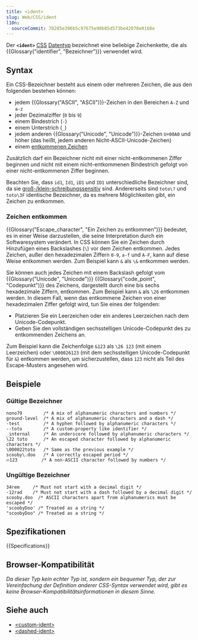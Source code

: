 ```yaml
---
title: <ident>
slug: Web/CSS/ident
l10n:
  sourceCommit: 70285e396b5c97675e90b85d573be42078e0168e
---
```


Der **`<ident>`** [CSS](/de/docs/Web/CSS) [Datentyp](/de/docs/Web/CSS/CSS_values_and_units/CSS_data_types) bezeichnet eine beliebige Zeichenkette, die als {{Glossary("identifier", "Bezeichner")}} verwendet wird.

## Syntax

Ein CSS-Bezeichner besteht aus einem oder mehreren Zeichen, die aus den folgenden bestehen können:

- jedem {{Glossary("ASCII", "ASCII")}}-Zeichen in den Bereichen `A-Z` und `a-z`
- jeder Dezimalziffer (`0` bis `9`)
- einem Bindestrich (`-`)
- einem Unterstrich (`_`)
- jedem anderen {{Glossary("Unicode", "Unicode")}}-Zeichen `U+00A0` und höher (das heißt, jedem anderen Nicht-ASCII-Unicode-Zeichen)
- einem [entkommenen Zeichen](#zeichen_entkommen)

Zusätzlich darf ein Bezeichner nicht mit einer nicht-entkommenen Ziffer beginnen und nicht mit einem nicht-entkommenen Bindestrich gefolgt von einer nicht-entkommenen Ziffer beginnen.

Beachten Sie, dass `id1`, `Id1`, `iD1` und `ID1` unterschiedliche Bezeichner sind, da sie [groß-/klein-schreibungssensitiv](https://en.wikipedia.org/wiki/Case_sensitivity) sind. Andererseits sind `toto\?` und `toto\3F` identische Bezeichner, da es mehrere Möglichkeiten gibt, ein Zeichen zu entkommen.

### Zeichen entkommen

{{Glossary("Escape_character", "Ein Zeichen zu entkommen")}} bedeutet, es in einer Weise darzustellen, die seine Interpretation durch ein Softwaresystem verändert. In CSS können Sie ein Zeichen durch Hinzufügen eines Backslashes (`\`) vor dem Zeichen entkommen. Jedes Zeichen, außer den hexadezimalen Ziffern `0-9`, `a-f` und `A-F`, kann auf diese Weise entkommen werden. Zum Beispiel kann `&` als `\&` entkommen werden.

Sie können auch jedes Zeichen mit einem Backslash gefolgt vom {{Glossary("Unicode", "Unicode")}} {{Glossary("code_point", "Codepunkt")}} des Zeichens, dargestellt durch eine bis sechs hexadezimale Ziffern, entkommen. Zum Beispiel kann `&` als `\26` entkommen werden. In diesem Fall, wenn das entkommene Zeichen von einer hexadezimalen Ziffer gefolgt wird, tun Sie eines der folgenden:

- Platzieren Sie ein Leerzeichen oder ein anderes Leerzeichen nach dem Unicode-Codepunkt.
- Geben Sie den vollständigen sechsstelligen Unicode-Codepunkt des zu entkommenden Zeichens an.

Zum Beispiel kann die Zeichenfolge `&123` als `\26 123` (mit einem Leerzeichen) oder `\000026123` (mit dem sechsstelligen Unicode-Codepunkt für `&`) entkommen werden, um sicherzustellen, dass `123` nicht als Teil des Escape-Musters angesehen wird.

## Beispiele

### Gültige Bezeichner

```plain example-good
nono79        /* A mix of alphanumeric characters and numbers */
ground-level  /* A mix of alphanumeric characters and a dash */
-test         /* A hyphen followed by alphanumeric characters */
--toto        /* A custom-property like identifier */
_internal     /* An underscore followed by alphanumeric characters */
\22 toto      /* An escaped character followed by alphanumeric characters */
\000022toto   /* Same as the previous example */
scooby\.doo   /* A correctly escaped period */
🔥123         /* A non-ASCII character followed by numbers */
```

### Ungültige Bezeichner

```plain example-bad
34rem     /* Must not start with a decimal digit */
-12rad    /* Must not start with a dash followed by a decimal digit */
scooby.doo  /* ASCII characters apart from alphanumerics must be escaped */
'scoobyDoo' /* Treated as a string */
"scoobyDoo" /* Treated as a string */
```

## Spezifikationen

{{Specifications}}

## Browser-Kompatibilität

_Da dieser Typ kein echter Typ ist, sondern ein bequemer Typ, der zur Vereinfachung der Definition anderer CSS-Syntax verwendet wird, gibt es keine Browser-Kompatibilitätsinformationen in diesem Sinne._

## Siehe auch

- [&lt;custom-ident&gt;](/de/docs/Web/CSS/custom-ident)
- [&lt;dashed-ident&gt;](/de/docs/Web/CSS/dashed-ident)
